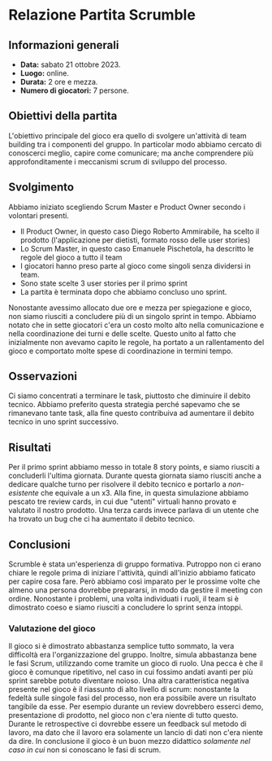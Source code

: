 # Relazione Partita Scrumble

## Informazioni generali
- **Data:** sabato 21 ottobre 2023.
- **Luogo:** online.
- **Durata:** 2 ore e mezza.
- **Numero di giocatori:** 7 persone.

## Obiettivi della partita

L'obiettivo principale del gioco era quello di svolgere un'attività di team building tra i componenti del gruppo. 
In particolar modo abbiamo cercato di conoscerci meglio, capire come comunicare; ma anche comprendere più 
approfonditamente i meccanismi scrum di sviluppo del processo.

## Svolgimento

Abbiamo iniziato scegliendo Scrum Master e Product Owner secondo i volontari presenti.

- Il Product Owner, in questo caso Diego Roberto Ammirabile, ha scelto il prodotto (l'applicazione per dietisti, formato rosso delle user stories)
- Lo Scrum Master, in questo caso Emanuele Pischetola, ha descritto le regole del gioco a tutto il team
- I giocatori hanno preso parte al gioco come singoli senza dividersi in team.
- Sono state scelte 3 user stories per il primo sprint
- La partita è terminata dopo che abbiamo concluso uno sprint.

Nonostante avessimo allocato due ore e mezza per spiegazione e gioco, non siamo riusciti a concludere più di un singolo sprint in tempo.
Abbiamo notato che in sette giocatori c'era un costo molto alto nella comunicazione e nella coordinazione dei turni e delle scelte.
Questo unito al fatto che inizialmente non avevamo capito le regole, ha portato a un rallentamento del gioco e comportato molte spese di coordinazione in termini tempo.


## Osservazioni

Ci siamo concentrati a terminare le task, piuttosto che diminuire il debito tecnico.
Abbiamo preferito questa strategia perché sapevamo che se rimanevano tante task, alla fine questo contribuiva ad aumentare il debito tecnico in uno sprint successivo.


## Risultati

Per il primo sprint abbiamo messo in totale 8 story points, e siamo riusciti a concluderli l'ultima giornata. Durante questa giornata
siamo riusciti anche a dedicare qualche turno per risolvere il debito tecnico e portarlo a *non-esistente* che equivale a un x3.
Alla fine, in questa simulazione abbiamo pescato tre review cards, in cui due "utenti" virtuali hanno provato e valutato il nostro prodotto.
Una terza cards invece parlava di un utente che ha trovato un bug che ci ha aumentato il debito tecnico.

## Conclusioni

Scrumble è stata un'esperienza di gruppo formativa. Putroppo non ci erano chiare le regole prima di iniziare l'attività, quindi all'inizio abbiamo faticato
per capire cosa fare. Però abbiamo così imparato per le prossime volte che almeno una persona dovrebbe prepararsi, in modo da gestire il meeting con ordine.
Nonostante i problemi, una volta individuati i ruoli, il team si è dimostrato coeso e siamo riusciti a concludere lo sprint senza intoppi.

### Valutazione del gioco

Il gioco si è dimostrato abbastanza semplice tutto sommato, la vera difficoltà era l'organizzazione del gruppo. Inoltre, simula abbastanza bene le fasi Scrum, utilizzando come tramite un gioco di ruolo. 
Una pecca è che il gioco è comunque ripetitivo, nel caso in cui fossimo andati avanti per più sprint sarebbe potuto diventare noioso.
Una altra caratteristica negativa presente nel gioco è il riassunto di alto livello di scrum: nonostante la fedeltà sulle singole fasi del processo, non era possibile avere un risultato
tangibile da esse. Per esempio durante un review dovrebbero esserci demo, presentazione di prodotto, nel gioco non c'era niente di tutto questo. Durante le retrospective ci dovrebbe essere
un feedback sul metodo di lavoro, ma dato che il lavoro era solamente un lancio di dati non c'era niente da dire.
In conclusione il gioco è un buon mezzo didattico *solamente nel caso in cui* non si conoscano le fasi di scrum.
